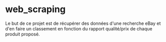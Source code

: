 # web_scraping

Le but de ce projet est de récupérer des données d'une recherche eBay et d'en faire un classement en fonction du rapport qualité/prix de chaque produit proposé.
